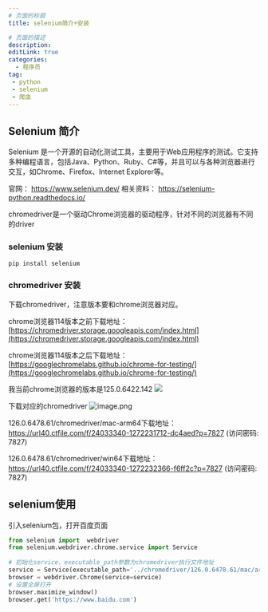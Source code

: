 ```yaml
---
# 页面的标题
title: selenium简介+安装

# 页面的描述
description:
editLink: true
categories:
  - 程序员
tag:
 - python
 - selenium
 - 爬虫
---
```


## Selenium 简介

Selenium 是一个开源的自动化测试工具，主要用于Web应用程序的测试。它支持多种编程语言，包括Java、Python、Ruby、C#等，并且可以与各种浏览器进行交互，如Chrome、Firefox、Internet Explorer等。

官网：
https://www.selenium.dev/
相关资料：
https://selenium-python.readthedocs.io/

chromedriver是一个驱动Chrome浏览器的驱动程序，针对不同的浏览器有不同的driver

### selenium 安装
``` shell
pip install selenium
```

### chromedriver 安装
下载chromedriver，注意版本要和chrome浏览器对应。

chrome浏览器114版本之前下载地址：[https://chromedriver.storage.googleapis.com/index.html](https://chromedriver.storage.googleapis.com/index.html)

chrome浏览器114版本之后下载地址：[https://googlechromelabs.github.io/chrome-for-testing/](https://googlechromelabs.github.io/chrome-for-testing/)

我当前chrome浏览器的版本是125.0.6422.142
![](https://qifei-blog-1256009448.cos.ap-chengdu.myqcloud.com/qifei-blog/202406141249457.png)

下载对应的chromedriver
![image.png](https://qifei-blog-1256009448.cos.ap-chengdu.myqcloud.com/qifei-blog/20240614132009.png)


126.0.6478.61/chromedriver/mac-arm64下载地址：
https://url40.ctfile.com/f/24033340-1272231712-dc4aed?p=7827 (访问密码: 7827)

126.0.6478.61/chromedriver/win64下载地址：
https://url40.ctfile.com/f/24033340-1272232366-f6ff2c?p=7827 (访问密码: 7827)


## selenium使用

引入selenium包，打开百度页面

```python
from selenium import  webdriver  
from selenium.webdriver.chrome.service import Service  
  
# 初始化service，executable_path参数为chromedriver执行文件地址  
service = Service(executable_path='../chromedriver/126.0.6478.61/mac/arm/chromedriver')  
browser = webdriver.Chrome(service=service)  
# 设置全屏打开  
browser.maximize_window()  
browser.get('https://www.baidu.com')
```